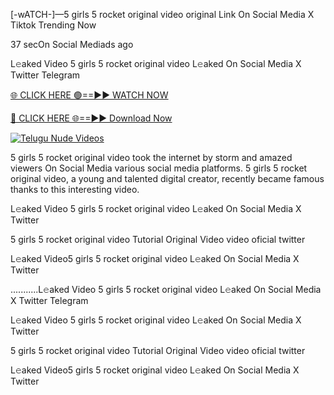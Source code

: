 [-wATCH-]—5 girls 5 rocket original video original Link On Social Media X Tiktok Trending Now


37 secOn Social Mediads ago

L𝚎aked Video 5 girls 5 rocket original video L𝚎aked On Social Media X Twitter Telegram

[🌐 CLICK HERE 🟢==►► WATCH NOW](https://viral-xone.blogspot.com/2025/01/valovideo.html)

[🔴 CLICK HERE 🌐==►► Download Now](https://viral-xone.blogspot.com/2025/01/valovideo.html)

[![Telugu Nude Videos](https://i.imgur.com/dJHk4Zq.gif)](https://viral-xone.blogspot.com/2025/01/valovideo.html)

5 girls 5 rocket original video took the internet by storm and amazed viewers On Social Media various social media platforms. 5 girls 5 rocket original video, a young and talented digital creator, recently became famous thanks to this interesting video.

L𝚎aked Video 5 girls 5 rocket original video L𝚎aked On Social Media X Twitter

5 girls 5 rocket original video Tutorial Original Video video oficial twitter

L𝚎aked Video5 girls 5 rocket original video L𝚎aked On Social Media X Twitter

...........L𝚎aked Video 5 girls 5 rocket original video L𝚎aked On Social Media X Twitter Telegram

L𝚎aked Video 5 girls 5 rocket original video L𝚎aked On Social Media X Twitter

5 girls 5 rocket original video Tutorial Original Video video oficial twitter

L𝚎aked Video5 girls 5 rocket original video L𝚎aked On Social Media X Twitter
